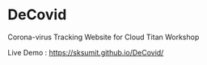 # DeCovid
Corona-virus Tracking Website for Cloud Titan Workshop

Live Demo : https://sksumit.github.io/DeCovid/

